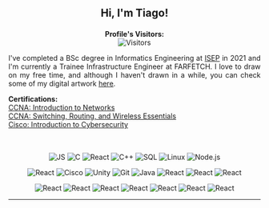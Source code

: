 ## **<p align="center"> Hi, I'm Tiago!**

<p align="center">
  <b>Profile's Visitors: <br></b> <a target="_blank"><img alt="Visitors" src="https://visitor-badge.laobi.icu/badge?page_id=Tiago-S-Ribeiro.Tiago-S-Ribeiro"></a>
</p>

<p align="justify"> I've completed a BSc degree in Informatics Engineering at <a href="https://www.isep.ipp.pt/Course/Course/87">ISEP</a> in 2021 and I'm currently a Trainee Infrastructure Engineer at FARFETCH. I love to draw on my free time, and although I haven't drawn in a while, you can check some of my digital artwork <a href="https://www.artstation.com/tiago_ribeiro">here<a>.</p>

<p align="left">
  <b>Certifications: </b><br>
  <a href="https://www.youracclaim.com/badges/a99dd594-f63a-455f-ba32-68c940975b89?source=linked_in_profile">CCNA: Introduction to Networks <br>
  <a href="https://www.youracclaim.com/badges/3c057f01-7874-4d2f-8b40-b04f51614bbb?source=linked_in_profile">CCNA: Switching, Routing, and Wireless Essentials</a> <br>
  <a href="https://www.youracclaim.com/badges/23d4b6ce-9513-447e-bd71-afebb8ffbf1b?source=linked_in_profile">Cisco: Introduction to Cybersecurity</a> <br>
  <!-- <a href="https://imgur.com/a/WRqRq4J">Cisco: Cybersecurity Essentials</a> <br> -->
  <!-- <a href="https://imgur.com/a/1J3blwr">NDG: Linux Unhatched</a> -->
  <br><br>
</p>

<p align="center">
    <a target="_blank"><img alt="JS" src="https://img.shields.io/badge/Python-3776AB?style=for-the-badge&logo=python&logoColor=white"></a>
    <a target="_blank"><img alt="C" src="https://img.shields.io/badge/JavaScript-323330?style=for-the-badge&logo=javascript&logoColor=F7DF1E"><a>
    <a target="_blank"><img alt="React" src="https://img.shields.io/badge/firebase-ffca28?style=for-the-badge&logo=firebase&logoColor=black"></a>
    <a target="_blank"><img alt="C++" src="https://img.shields.io/badge/Java-ED8B00?style=for-the-badge&logo=java&logoColor=white"></a>
    <a target="_blank"><img alt="SQL" src="https://img.shields.io/badge/C%2B%2B-00599C?style=for-the-badge&logo=c%2B%2B&logoColor=white"></a>
    <a target="_blank"><img alt="Linux" src="https://img.shields.io/badge/Node.js-339933?style=for-the-badge&logo=nodedotjs&logoColor=white"></a>
    <a target="_blank"><img alt="Node.js" src="https://img.shields.io/badge/.NET-512BD4?style=for-the-badge&logo=dotnet&logoColor=white"></a>
</p>
<p align="center">
    <a target="_blank"><img alt="React" src="https://img.shields.io/badge/R-276DC3?style=for-the-badge&logo=r&logoColor=white"></a>
    <a target="_blank"><img alt="Cisco" src="https://img.shields.io/badge/React-20232A?style=for-the-badge&logo=react&logoColor=61DAFB"></a>
    <a target="_blank"><img alt="Unity" src="https://img.shields.io/badge/Redux-593D88?style=for-the-badge&logo=redux&logoColor=white"></a>
    <a target="_blank"><img alt="Git" src="https://img.shields.io/badge/Unity-100000?style=for-the-badge&logo=unity&logoColor=white"></a>
    <a target="_blank"><img alt="Java" src="https://img.shields.io/badge/C%23-239120?style=for-the-badge&logo=c-sharp&logoColor=white"></a>
    <a target="_blank"><img alt="React" src="https://img.shields.io/badge/Cypress-17202C?style=for-the-badge&logo=cypress&logoColor=white"></a>
    <a target="_blank"><img alt="React" src="https://img.shields.io/badge/Linux-FCC624?style=for-the-badge&logo=linux&logoColor=black"></a>
    <a target="_blank"><img alt="React" src="https://img.shields.io/badge/HTML5-E34F26?style=for-the-badge&logo=html5&logoColor=white"></a>
</p>
<p align="center">
    <a target="_blank"><img alt="React" src="https://img.shields.io/badge/MongoDB-4EA94B?style=for-the-badge&logo=mongodb&logoColor=white"></a>
    <a target="_blank"><img alt="React" src="https://img.shields.io/badge/MySQL-005C84?style=for-the-badge&logo=mysql&logoColor=white"></a>
    <a target="_blank"><img alt="React" src="https://img.shields.io/badge/Express.js-000000?style=for-the-badge&logo=express&logoColor=white"></a>
    <a target="_blank"><img alt="React" src="https://img.shields.io/badge/next.js-000000?style=for-the-badge&logo=nextdotjs&logoColor=white"></a>
    <a target="_blank"><img alt="React" src="https://img.shields.io/badge/ThreeJs-black?style=for-the-badge&logo=three.js&logoColor=white"></a>
    <a target="_blank"><img alt="React" src="https://img.shields.io/badge/C-00599C?style=for-the-badge&logo=c&logoColor=white"></a>
    <a target="_blank"><img alt="React" src="https://img.shields.io/badge/CSS3-1572B6?style=for-the-badge&logo=css3&logoColor=white"></a>
</p>

------------
